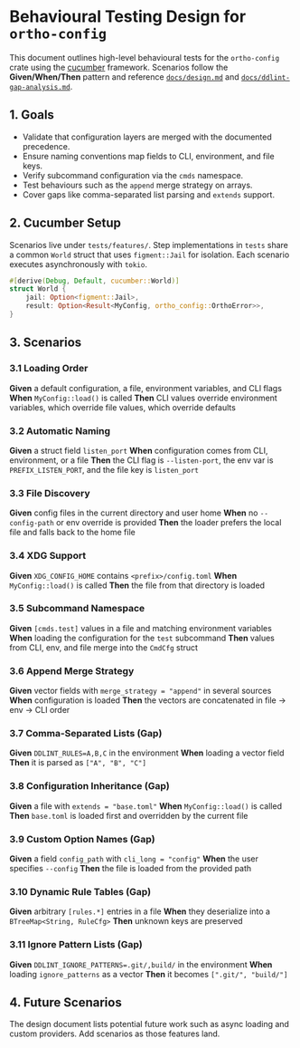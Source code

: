 # Behavioural Testing Design for `ortho-config`

This document outlines high-level behavioural tests for the `ortho-config`
crate using the [cucumber] framework. Scenarios follow the **Given/When/Then**
pattern and reference [`docs/design.md`](design.md) and
[`docs/ddlint-gap-analysis.md`](ddlint-gap-analysis.md).

## 1. Goals

- Validate that configuration layers are merged with the documented precedence.
- Ensure naming conventions map fields to CLI, environment, and file keys.
- Verify subcommand configuration via the `cmds` namespace.
- Test behaviours such as the `append` merge strategy on arrays.
- Cover gaps like comma-separated list parsing and `extends` support.

## 2. Cucumber Setup

Scenarios live under `tests/features/`. Step implementations in `tests` share a
common `World` struct that uses `figment::Jail` for isolation. Each scenario
executes asynchronously with `tokio`.

```rust
#[derive(Debug, Default, cucumber::World)]
struct World {
    jail: Option<figment::Jail>,
    result: Option<Result<MyConfig, ortho_config::OrthoError>>,
}
```

## 3. Scenarios

### 3.1 Loading Order

**Given** a default configuration, a file, environment variables, and CLI flags
**When** `MyConfig::load()` is called **Then** CLI values override environment
variables, which override file values, which override defaults

### 3.2 Automatic Naming

**Given** a struct field `listen_port` **When** configuration comes from CLI,
environment, or a file **Then** the CLI flag is `--listen-port`, the env var is
`PREFIX_LISTEN_PORT`, and the file key is `listen_port`

### 3.3 File Discovery

**Given** config files in the current directory and user home **When** no
`--config-path` or env override is provided **Then** the loader prefers the
local file and falls back to the home file

### 3.4 XDG Support

**Given** `XDG_CONFIG_HOME` contains `<prefix>/config.toml` **When**
`MyConfig::load()` is called **Then** the file from that directory is loaded

### 3.5 Subcommand Namespace

**Given** `[cmds.test]` values in a file and matching environment variables
**When** loading the configuration for the `test` subcommand **Then** values
from CLI, env, and file merge into the `CmdCfg` struct

### 3.6 Append Merge Strategy

**Given** vector fields with `merge_strategy = "append"` in several sources
**When** configuration is loaded **Then** the vectors are concatenated in file
→ env → CLI order

### 3.7 Comma-Separated Lists (Gap)

**Given** `DDLINT_RULES=A,B,C` in the environment **When** loading a vector
field **Then** it is parsed as `["A", "B", "C"]`

### 3.8 Configuration Inheritance (Gap)

**Given** a file with `extends = "base.toml"` **When** `MyConfig::load()` is
called **Then** `base.toml` is loaded first and overridden by the current file

### 3.9 Custom Option Names (Gap)

**Given** a field `config_path` with `cli_long = "config"` **When** the user
specifies `--config` **Then** the file is loaded from the provided path

### 3.10 Dynamic Rule Tables (Gap)

**Given** arbitrary `[rules.*]` entries in a file **When** they deserialize
into a `BTreeMap<String, RuleCfg>` **Then** unknown keys are preserved

### 3.11 Ignore Pattern Lists (Gap)

**Given** `DDLINT_IGNORE_PATTERNS=.git/,build/` in the environment **When**
loading `ignore_patterns` as a vector **Then** it becomes `[".git/", "build/"]`

## 4. Future Scenarios

The design document lists potential future work such as async loading and
custom providers. Add scenarios as those features land.

[cucumber]: https://github.com/cucumber-rs/cucumber
